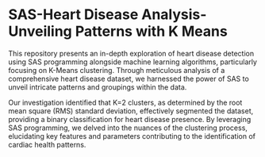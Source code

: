 # SAS-Heart Disease Analysis-Unveiling Patterns with K Means
This repository presents an in-depth exploration of heart disease detection using SAS programming alongside machine learning algorithms, particularly focusing on K-Means clustering. Through meticulous analysis of a comprehensive heart disease dataset, we harnessed the power of SAS to unveil intricate patterns and groupings within the data.

Our investigation identified that K=2 clusters, as determined by the root mean square (RMS) standard deviation, effectively segmented the dataset, providing a binary classification for heart disease presence. By leveraging SAS programming, we delved into the nuances of the clustering process, elucidating key features and parameters contributing to the identification of cardiac health patterns.
